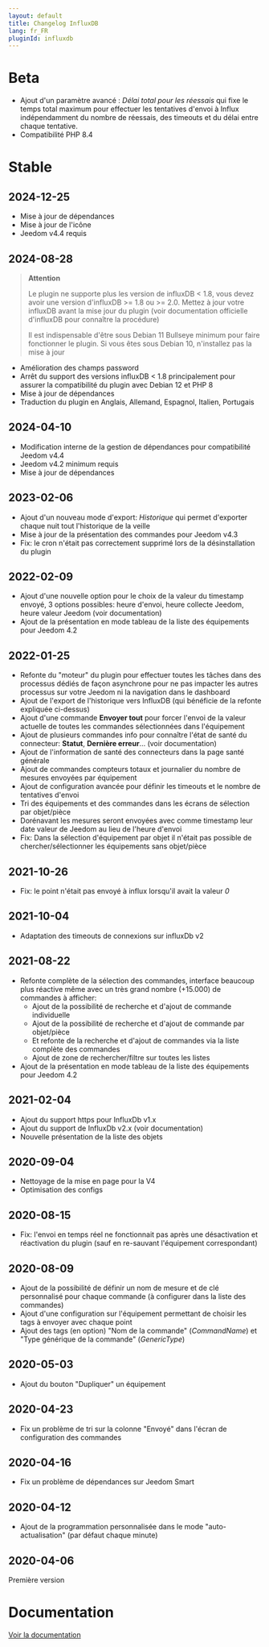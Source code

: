 ```yaml
---
layout: default
title: Changelog InfluxDB
lang: fr_FR
pluginId: influxdb
---
```


# Beta

- Ajout d'un paramètre avancé : *Délai total pour les réessais* qui fixe le temps total maximum pour effectuer les tentatives d'envoi à Influx indépendamment du nombre de réessais, des timeouts et du délai entre chaque tentative.
- Compatibilité PHP 8.4

# Stable

## 2024-12-25

- Mise à jour de dépendances
- Mise à jour de l'icône
- Jeedom v4.4 requis

## 2024-08-28

> **Attention**
>
> Le plugin ne supporte plus les version de influxDB < 1.8, vous devez avoir une version d'influxDB >= 1.8 ou >= 2.0. Mettez à jour votre influxDB avant la mise jour du plugin (voir documentation officielle d'influxDB pour connaître la procédure)
>
> Il est indispensable d'être sous Debian 11 Bullseye minimum pour faire fonctionner le plugin. Si vous êtes sous Debian 10, n'installez pas la mise à jour

- Amélioration des champs password
- Arrêt du support des versions influxDB < 1.8 principalement pour assurer la compatibilité du plugin avec Debian 12 et PHP 8
- Mise à jour de dépendances
- Traduction du plugin en Anglais, Allemand, Espagnol, Italien, Portugais

## 2024-04-10

- Modification interne de la gestion de dépendances pour compatibilité Jeedom v4.4
- Jeedom v4.2 minimum requis
- Mise à jour de dépendances

## 2023-02-06

- Ajout d'un nouveau mode d'export: *Historique* qui permet d'exporter chaque nuit tout l'historique de la veille
- Mise à jour de la présentation des commandes pour Jeedom v4.3
- Fix: le cron n'était pas correctement supprimé lors de la désinstallation du plugin

## 2022-02-09

- Ajout d'une nouvelle option pour le choix de la valeur du timestamp envoyé, 3 options possibles: heure d'envoi, heure collecte Jeedom, heure valeur Jeedom (voir documentation)
- Ajout de la présentation en mode tableau de la liste des équipements pour Jeedom 4.2

## 2022-01-25

- Refonte du "moteur" du plugin pour effectuer toutes les tâches dans des processus dédiés de façon asynchrone pour ne pas impacter les autres processus sur votre Jeedom ni la navigation dans le dashboard
- Ajout de l'export de l'historique vers InfluxDB (qui bénéficie de la refonte expliquée ci-dessus)
- Ajout d'une commande **Envoyer tout** pour forcer l'envoi de la valeur actuelle de toutes les commandes sélectionnées dans l'équipement
- Ajout de plusieurs commandes info pour connaître l'état de santé du connecteur: **Statut**, **Dernière erreur**... (voir documentation)
- Ajout de l'information de santé des connecteurs dans la page santé générale
- Ajout de commandes compteurs totaux et journalier du nombre de mesures envoyées par équipement
- Ajout de configuration avancée pour définir les timeouts et le nombre de tentatives d'envoi
- Tri des équipements et des commandes dans les écrans de sélection par objet/pièce
- Dorénavant les mesures seront envoyées avec comme timestamp leur date valeur de Jeedom au lieu de l'heure d'envoi
- Fix: Dans la sélection d'équipement par objet il n'était pas possible de chercher/sélectionner les équipements sans objet/pièce

## 2021-10-26

- Fix: le point n'était pas envoyé à influx lorsqu'il avait la valeur *0*

## 2021-10-04

- Adaptation des timeouts de connexions sur influxDb v2

## 2021-08-22

- Refonte complète de la sélection des commandes, interface beaucoup plus réactive même avec un très grand nombre (+15.000) de commandes à afficher:
  - Ajout de la possibilité de recherche et d'ajout de commande individuelle
  - Ajout de la possibilité de recherche et d'ajout de commande par objet/pièce
  - Et refonte de la recherche et d'ajout de commandes via la liste complète des commandes
  - Ajout de zone de rechercher/filtre sur toutes les listes
- Ajout de la présentation en mode tableau de la liste des équipements pour Jeedom 4.2

## 2021-02-04

- Ajout du support https pour InfluxDb v1.x
- Ajout du support de InfluxDb v2.x (voir documentation)
- Nouvelle présentation de la liste des objets

## 2020-09-04

- Nettoyage de la mise en page pour la V4
- Optimisation des configs

## 2020-08-15

- Fix: l'envoi en temps réel ne fonctionnait pas après une désactivation et réactivation du plugin (sauf en re-sauvant l'équipement correspondant)

## 2020-08-09

- Ajout de la possibilité de définir un nom de mesure et de clé personnalisé pour chaque commande (à configurer dans la liste des commandes)
- Ajout d'une configuration sur l'équipement permettant de choisir les tags à envoyer avec chaque point
- Ajout des tags (en option) "Nom de la commande" (*CommandName*) et "Type générique de la commande" (*GenericType*)

## 2020-05-03

- Ajout du bouton "Dupliquer" un équipement

## 2020-04-23

- Fix un problème de tri sur la colonne "Envoyé" dans l'écran de configuration des commandes

## 2020-04-16

- Fix un problème de dépendances sur Jeedom Smart

## 2020-04-12

- Ajout de la programmation personnalisée dans le mode "auto-actualisation" (par défaut chaque minute)

## 2020-04-06

Première version

# Documentation

[Voir la documentation]({{site.baseurl}}/{{page.pluginId}}/{{page.lang}})
